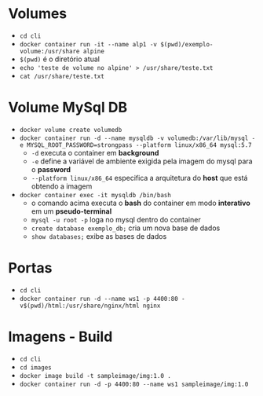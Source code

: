 # Volumes

* ```cd cli```
*  ```docker container run -it --name alp1 -v $(pwd)/exemplo-volume:/usr/share alpine```
  * ```$(pwd)``` é o diretório atual
* ```echo 'teste de volume no alpine' > /usr/share/teste.txt```
* ```cat /usr/share/teste.txt```

# Volume MySql DB

* ```docker volume create volumedb```
* ```docker container run -d --name mysqldb -v volumedb:/var/lib/mysql -e MYSQL_ROOT_PASSWORD=strongpass --platform linux/x86_64 mysql:5.7```
  *  ```-d``` executa o container em **background**
  *  ```-e``` define a variável de ambiente exigida pela imagem do mysql para o **password**
  * ```--platform linux/x86_64``` especifica a arquitetura do **host** que está obtendo a imagem
* ```docker container exec -it mysqldb /bin/bash```
  * o comando acima executa o **bash** do container em modo **interativo** em um **pseudo-terminal**
  * ```mysql -u root -p``` loga no mysql dentro do container
  * ```create database exemplo_db;``` cria um nova base de dados
  * ```show databases;``` exibe as bases de dados

# Portas

* ```cd cli```
* ```docker container run -d --name ws1 -p 4400:80 -v$(pwd)/html:/usr/share/nginx/html nginx```

# Imagens - Build

* ```cd cli```
* ```cd images```
* ```docker image build -t sampleimage/img:1.0 . ```
* ```docker container run -d -p 4400:80 --name ws1 sampleimage/img:1.0```